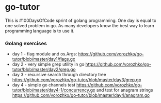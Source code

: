 # go-tutor
This is #100DaysOfCode sprint of golang programming. One day is equal to one solved problem in go.
As many developers know the best way to learn programming language is to use it.

### Golang exercises ###
 - day 1 - flag module and os.Args: https://github.com/vorozhko/go-tutor/blob/master/day1/flags.go
 - day 2 - very simple grep utility in go https://github.com/vorozhko/go-tutor/blob/master/day2/grep.go
 - day 3 - recursive search through directory tree https://github.com/vorozhko/go-tutor/blob/master/day3/grep.go
 - day 4 - simple go channels test https://github.com/vorozhko/go-tutor/blob/master/day4-1/concurrency.go and  test for anagram strings https://github.com/vorozhko/go-tutor/blob/master/day4/anagram.go
